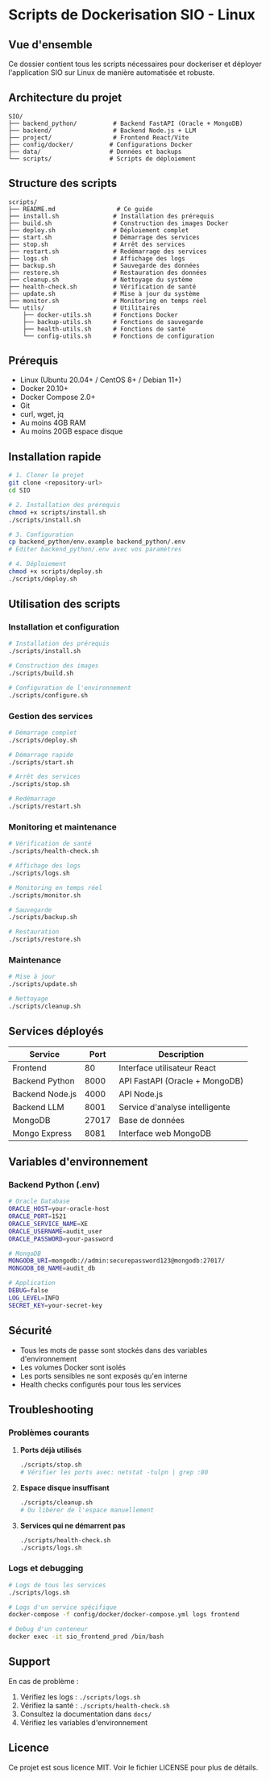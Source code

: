 # Scripts de Dockerisation SIO - Linux

## Vue d'ensemble

Ce dossier contient tous les scripts nécessaires pour dockeriser et déployer l'application SIO sur Linux de manière automatisée et robuste.

## Architecture du projet

```
SIO/
├── backend_python/          # Backend FastAPI (Oracle + MongoDB)
├── backend/                 # Backend Node.js + LLM
├── project/                 # Frontend React/Vite
├── config/docker/          # Configurations Docker
├── data/                   # Données et backups
└── scripts/                # Scripts de déploiement
```

## Structure des scripts

```
scripts/
├── README.md                 # Ce guide
├── install.sh               # Installation des prérequis
├── build.sh                 # Construction des images Docker
├── deploy.sh                # Déploiement complet
├── start.sh                 # Démarrage des services
├── stop.sh                  # Arrêt des services
├── restart.sh               # Redémarrage des services
├── logs.sh                  # Affichage des logs
├── backup.sh                # Sauvegarde des données
├── restore.sh               # Restauration des données
├── cleanup.sh               # Nettoyage du système
├── health-check.sh          # Vérification de santé
├── update.sh                # Mise à jour du système
├── monitor.sh               # Monitoring en temps réel
└── utils/                   # Utilitaires
    ├── docker-utils.sh      # Fonctions Docker
    ├── backup-utils.sh      # Fonctions de sauvegarde
    ├── health-utils.sh      # Fonctions de santé
    └── config-utils.sh      # Fonctions de configuration
```

## Prérequis

- Linux (Ubuntu 20.04+ / CentOS 8+ / Debian 11+)
- Docker 20.10+
- Docker Compose 2.0+
- Git
- curl, wget, jq
- Au moins 4GB RAM
- Au moins 20GB espace disque

## Installation rapide

```bash
# 1. Cloner le projet
git clone <repository-url>
cd SIO

# 2. Installation des prérequis
chmod +x scripts/install.sh
./scripts/install.sh

# 3. Configuration
cp backend_python/env.example backend_python/.env
# Éditer backend_python/.env avec vos paramètres

# 4. Déploiement
chmod +x scripts/deploy.sh
./scripts/deploy.sh
```

## Utilisation des scripts

### Installation et configuration

```bash
# Installation des prérequis
./scripts/install.sh

# Construction des images
./scripts/build.sh

# Configuration de l'environnement
./scripts/configure.sh
```

### Gestion des services

```bash
# Démarrage complet
./scripts/deploy.sh

# Démarrage rapide
./scripts/start.sh

# Arrêt des services
./scripts/stop.sh

# Redémarrage
./scripts/restart.sh
```

### Monitoring et maintenance

```bash
# Vérification de santé
./scripts/health-check.sh

# Affichage des logs
./scripts/logs.sh

# Monitoring en temps réel
./scripts/monitor.sh

# Sauvegarde
./scripts/backup.sh

# Restauration
./scripts/restore.sh
```

### Maintenance

```bash
# Mise à jour
./scripts/update.sh

# Nettoyage
./scripts/cleanup.sh
```

## Services déployés

| Service | Port | Description |
|---------|------|-------------|
| Frontend | 80 | Interface utilisateur React |
| Backend Python | 8000 | API FastAPI (Oracle + MongoDB) |
| Backend Node.js | 4000 | API Node.js |
| Backend LLM | 8001 | Service d'analyse intelligente |
| MongoDB | 27017 | Base de données |
| Mongo Express | 8081 | Interface web MongoDB |

## Variables d'environnement

### Backend Python (.env)
```bash
# Oracle Database
ORACLE_HOST=your-oracle-host
ORACLE_PORT=1521
ORACLE_SERVICE_NAME=XE
ORACLE_USERNAME=audit_user
ORACLE_PASSWORD=your-password

# MongoDB
MONGODB_URI=mongodb://admin:securepassword123@mongodb:27017/
MONGODB_DB_NAME=audit_db

# Application
DEBUG=false
LOG_LEVEL=INFO
SECRET_KEY=your-secret-key
```

## Sécurité

- Tous les mots de passe sont stockés dans des variables d'environnement
- Les volumes Docker sont isolés
- Les ports sensibles ne sont exposés qu'en interne
- Health checks configurés pour tous les services

## Troubleshooting

### Problèmes courants

1. **Ports déjà utilisés**
   ```bash
   ./scripts/stop.sh
   # Vérifier les ports avec: netstat -tulpn | grep :80
   ```

2. **Espace disque insuffisant**
   ```bash
   ./scripts/cleanup.sh
   # Ou libérer de l'espace manuellement
   ```

3. **Services qui ne démarrent pas**
   ```bash
   ./scripts/health-check.sh
   ./scripts/logs.sh
   ```

### Logs et debugging

```bash
# Logs de tous les services
./scripts/logs.sh

# Logs d'un service spécifique
docker-compose -f config/docker/docker-compose.yml logs frontend

# Debug d'un conteneur
docker exec -it sio_frontend_prod /bin/bash
```

## Support

En cas de problème :
1. Vérifiez les logs : `./scripts/logs.sh`
2. Vérifiez la santé : `./scripts/health-check.sh`
3. Consultez la documentation dans `docs/`
4. Vérifiez les variables d'environnement

## Licence

Ce projet est sous licence MIT. Voir le fichier LICENSE pour plus de détails.
